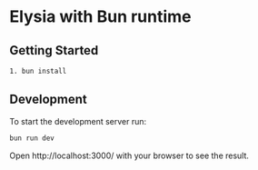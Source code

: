 # Elysia with Bun runtime

## Getting Started
```bash
1. bun install
```

## Development
To start the development server run:
```bash
bun run dev
```

Open http://localhost:3000/ with your browser to see the result.
